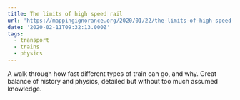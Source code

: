 ```yaml
---
title: The limits of high speed rail
url: 'https://mappingignorance.org/2020/01/22/the-limits-of-high-speed-rail/'
date: '2020-02-11T09:32:13.000Z'
tags:
  - transport
  - trains
  - physics
---
```

A walk through how fast different types of train can go, and why. Great balance of history and physics, detailed but without too much assumed knowledge.

